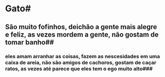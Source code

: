 # Gato#
## São muito fofinhos, deichão a gente mais alegre e feliz, as vezes mordem a gente, não gostam de tomar banho##
### eles amam arranhar as coisas, fazem as nescesidades em uma caixa de areia, não são amigos de cachoros, gostam de caçar ratos, as vezes até parece que eles tem o ego muito alto###

